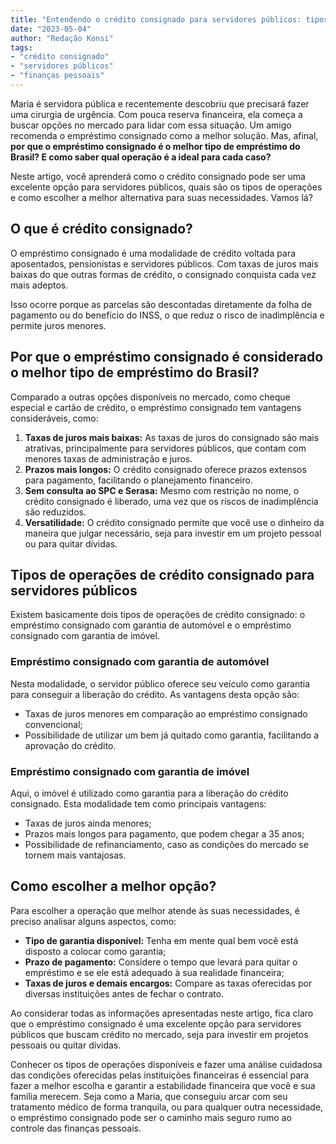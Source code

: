 ```yaml
---
title: "Entendendo o crédito consignado para servidores públicos: tipos de operações e como escolher o melhor"
date: "2023-05-04"
author: "Redação Konsi"
tags:
- "crédito consignado"
- "servidores públicos"
- "finanças pessoais"
---
```


Maria é servidora pública e recentemente descobriu que precisará fazer uma cirurgia de urgência. Com pouca reserva financeira, ela começa a buscar opções no mercado para lidar com essa situação. Um amigo recomenda o empréstimo consignado como a melhor solução. Mas, afinal, **por que o empréstimo consignado é o melhor tipo de empréstimo do Brasil? E como saber qual operação é a ideal para cada caso?**

Neste artigo, você aprenderá como o crédito consignado pode ser uma excelente opção para servidores públicos, quais são os tipos de operações e como escolher a melhor alternativa para suas necessidades. Vamos lá?

## O que é crédito consignado?

O empréstimo consignado é uma modalidade de crédito voltada para aposentados, pensionistas e servidores públicos. Com taxas de juros mais baixas do que outras formas de crédito, o consignado conquista cada vez mais adeptos. 

Isso ocorre porque as parcelas são descontadas diretamente da folha de pagamento ou do benefício do INSS, o que reduz o risco de inadimplência e permite juros menores.

## Por que o empréstimo consignado é considerado o melhor tipo de empréstimo do Brasil?

Comparado a outras opções disponíveis no mercado, como cheque especial e cartão de crédito, o empréstimo consignado tem vantagens consideráveis, como:

1. **Taxas de juros mais baixas:** As taxas de juros do consignado são mais atrativas, principalmente para servidores públicos, que contam com menores taxas de administração e juros.
2. **Prazos mais longos:** O crédito consignado oferece prazos extensos para pagamento, facilitando o planejamento financeiro.
3. **Sem consulta ao SPC e Serasa:** Mesmo com restrição no nome, o crédito consignado é liberado, uma vez que os riscos de inadimplência são reduzidos.
4. **Versatilidade:** O crédito consignado permite que você use o dinheiro da maneira que julgar necessário, seja para investir em um projeto pessoal ou para quitar dívidas.

## Tipos de operações de crédito consignado para servidores públicos

Existem basicamente dois tipos de operações de crédito consignado: o empréstimo consignado com garantia de automóvel e o empréstimo consignado com garantia de imóvel.

### Empréstimo consignado com garantia de automóvel

Nesta modalidade, o servidor público oferece seu veículo como garantia para conseguir a liberação do crédito. As vantagens desta opção são:

- Taxas de juros menores em comparação ao empréstimo consignado convencional;
- Possibilidade de utilizar um bem já quitado como garantia, facilitando a aprovação do crédito.

### Empréstimo consignado com garantia de imóvel

Aqui, o imóvel é utilizado como garantia para a liberação do crédito consignado. Esta modalidade tem como principais vantagens:

- Taxas de juros ainda menores;
- Prazos mais longos para pagamento, que podem chegar a 35 anos;
- Possibilidade de refinanciamento, caso as condições do mercado se tornem mais vantajosas.

## Como escolher a melhor opção?

Para escolher a operação que melhor atende às suas necessidades, é preciso analisar alguns aspectos, como:

- **Tipo de garantia disponível:** Tenha em mente qual bem você está disposto a colocar como garantia;
- **Prazo de pagamento:** Considere o tempo que levará para quitar o empréstimo e se ele está adequado à sua realidade financeira;
- **Taxas de juros e demais encargos:** Compare as taxas oferecidas por diversas instituições antes de fechar o contrato.

Ao considerar todas as informações apresentadas neste artigo, fica claro que o empréstimo consignado é uma excelente opção para servidores públicos que buscam crédito no mercado, seja para investir em projetos pessoais ou quitar dívidas.

Conhecer os tipos de operações disponíveis e fazer uma análise cuidadosa das condições oferecidas pelas instituições financeiras é essencial para fazer a melhor escolha e garantir a estabilidade financeira que você e sua família merecem. Seja como a Maria, que conseguiu arcar com seu tratamento médico de forma tranquila, ou para qualquer outra necessidade, o empréstimo consignado pode ser o caminho mais seguro rumo ao controle das finanças pessoais.